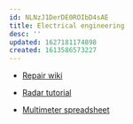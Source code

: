 ```yaml
---
id: NLNzJ1DerDE0ROIbD4sAE
title: Electrical engineering
desc: ''
updated: 1627181174898
created: 1613586573227
---
```


- [Repair wiki](https://repair.wiki)

- [Radar tutorial](https://www.radartutorial.eu/html/sm03.en.html)

- [Multimeter spreadsheet](https://www.eevblog.com/forum/testgear/multimeter-spreadsheet/)
